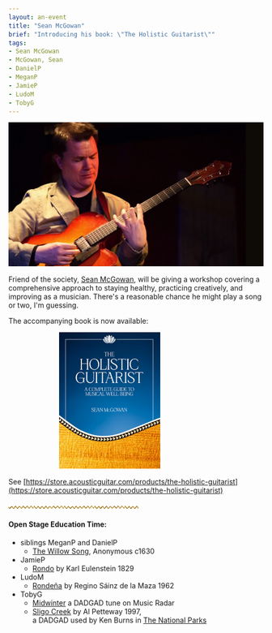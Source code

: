 ```yaml
---
layout: an-event
title: "Sean McGowan"
brief: "Introducing his book: \"The Holistic Guitarist\""
tags:
- Sean McGowan
- McGowan, Sean
- DanielP
- MeganP
- JamieP
- LudoM
- TobyG
---
```

![SeanMcGowan](/pics/20250630-SeanMcGowan.jpg)

Friend of the society, [Sean McGowan](https://seanmcgowanguitar.com/), will be giving a workshop covering a comprehensive approach to staying healthy, practicing creatively, and improving as a musician. There's a reasonable chance he might play a song or two, I'm guessing. 

The accompanying book is now available:

<img src="/pics/20250630-HolisticGuitarist.jpg" alt="HolisticGuitarist" style="width: 200px;margin-left: 100px;">

See [https://store.acousticguitar.com/products/the-holistic-guitarist](https://store.acousticguitar.com/products/the-holistic-guitarist)

![line](/pics/wgly-line.png)

#### Open Stage Education Time: ####
* siblings MeganP and DanielP
   - [The Willow Song](https://www.youtube.com/watch?v=4iYm2MQWPUA), Anonymous c1630
* JamieP
   - [Rondo](https://www.youtube.com/watch?v=7xagGnkQfEM&t=46s) by Karl Eulenstein 1829
* LudoM
   - [Rondeña](https://www.youtube.com/watch?v=WJKMWImCHOI&list=PLOPU71nAuN2F1Wi2OKON8giTK4G2ksyGz&index=11) by Regino Sáinz de la Maza 1962
* TobyG
   - [Midwinter](https://www.youtube.com/watch?v=gLqNMqT_sx4&t=11s) a DADGAD tune on Music Radar
   - [Sligo Creek](https://www.youtube.com/watch?v=0aR_I8Vo1AI) by Al Petteway 1997,  
   a DADGAD used by Ken Burns in [The National Parks](https://www.youtube.com/watch?v=QKtT8x-1G50)

